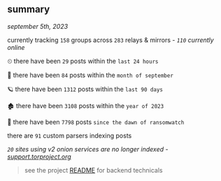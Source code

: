 
## summary
_september 5th, 2023_

currently tracking `158` groups across `283` relays & mirrors - _`110` currently online_

⏲ there have been `29` posts within the `last 24 hours`

🦈 there have been `84` posts within the `month of september`

🪐 there have been `1312` posts within the `last 90 days`

🏚 there have been `3108` posts within the `year of 2023`

🦕 there have been `7798` posts `since the dawn of ransomwatch`

there are `91` custom parsers indexing posts

_`20` sites using v2 onion services are no longer indexed - [support.torproject.org](https://support.torproject.org/onionservices/v2-deprecation/)_

> see the project [README](https://github.com/joshhighet/ransomwatch#ransomwatch--) for backend technicals
